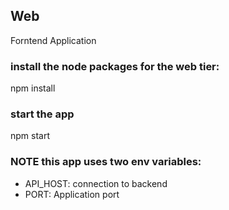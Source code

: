 ## Web 

Forntend Application

### install the node packages for the web tier:
npm install

### start the app
npm start

###  NOTE this app uses two env variables:

- API_HOST: connection to backend
- PORT: Application port
